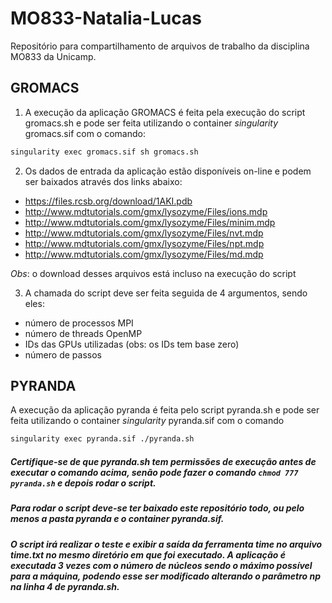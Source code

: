 # MO833-Natalia-Lucas
Repositório para compartilhamento de arquivos de trabalho da disciplina MO833 da Unicamp.

## GROMACS
1. A execução da aplicação GROMACS é feita pela execução do script gromacs.sh e pode ser feita utilizando o container _singularity_ gromacs.sif com o comando:
```bash
singularity exec gromacs.sif sh gromacs.sh
```
2. Os dados de entrada da aplicação estão disponíveis on-line e podem ser baixados através dos links abaixo:
* https://files.rcsb.org/download/1AKI.pdb
* http://www.mdtutorials.com/gmx/lysozyme/Files/ions.mdp
* http://www.mdtutorials.com/gmx/lysozyme/Files/minim.mdp
* http://www.mdtutorials.com/gmx/lysozyme/Files/nvt.mdp
* http://www.mdtutorials.com/gmx/lysozyme/Files/npt.mdp
* http://www.mdtutorials.com/gmx/lysozyme/Files/md.mdp

*Obs*: o download desses arquivos está incluso na execução do script

3. A chamada do script deve ser feita seguida de 4 argumentos, sendo eles:
* número de processos MPI
* número de threads OpenMP
* IDs das GPUs utilizadas (obs: os IDs tem base zero)
* número de passos

## PYRANDA

A execução da aplicação pyranda é feita pelo script pyranda.sh e pode ser feita utilizando o container _singularity_ pyranda.sif com o comando
```bash
singularity exec pyranda.sif ./pyranda.sh
```
##### Certifique-se de que pyranda.sh tem permissões de execução antes de executar o comando acima, senão pode fazer o comando `chmod 777 pyranda.sh` e depois rodar o script.
##### Para rodar o script deve-se ter baixado este repositório todo, ou pelo menos a pasta pyranda e o container pyranda.sif.
##### O script irá realizar o teste e exibir a saída da ferramenta _time_ no arquivo time.txt no mesmo diretório em que foi executado. A aplicação é executada 3 vezes com o número de núcleos sendo o máximo possível para a máquina, podendo esse ser modificado alterando o parâmetro _np_ na linha 4 de _pyranda.sh_.